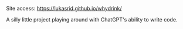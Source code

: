 Site access: https://lukasrid.github.io/whydrink/

A silly little project playing around with ChatGPT's ability to write code.
